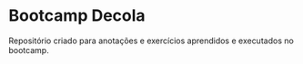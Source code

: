 # Bootcamp Decola
 Repositório criado para anotações e exercícios aprendidos e executados no bootcamp.
